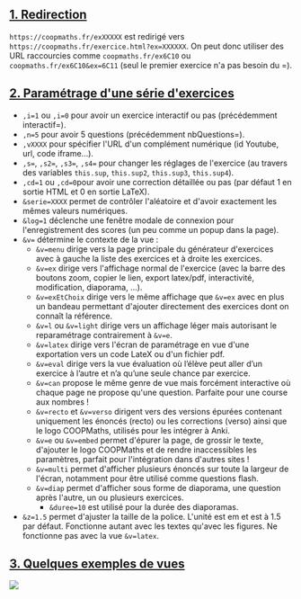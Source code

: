 ## <a id="Redirection" href="#Redirection"></a> [1. Redirection](#Redirection)

`https://coopmaths.fr/exXXXXX` est redirigé vers `https://coopmaths.fr/exercice.html?ex=XXXXXX`. On peut donc utiliser des URL raccourcies comme `coopmaths.fr/ex6C10` ou `coopmaths.fr/ex6C10&ex=6C11` (seul le premier exercice n'a pas besoin du =).

## <a id="Parametrage" href="#Parametrage"></a> [2. Paramétrage d'une série d'exercices](#Parametrage)

- `,i=1` ou `,i=0` pour avoir un exercice interactif ou pas (précédemment interactif=).
- `,n=5` pour avoir 5 questions (précédemment nbQuestions=).
- `,vXXXX` pour spécifier l'URL d'un complément numérique (id Youtube, url, code iframe...).
- `,s=`, `,s2=`, `,s3=`, `,s4=` pour changer les réglages de l'exercice (au travers des variables `this.sup`, `this.sup2`, `this.sup3`, `this.sup4`).
- `,cd=1` ou `,cd=0`pour avoir une correction détaillée ou pas (par défaut 1 en sortie HTML et 0 en sortie LaTeX).
- `&serie=XXXX` permet de contrôler l'aléatoire et d'avoir exactement les mêmes valeurs numériques.
- `&log=1` déclenche une fenêtre modale de connexion pour l'enregistrement des scores (un peu comme un popup dans la page).
- `&v=` détermine le contexte de la vue :
    - `&v=menu` dirige vers la page principale du générateur d'exercices avec à gauche la liste des exercices et à droite les exercices.
    - `&v=ex` dirige vers l'affichage normal de l'exercice (avec la barre des boutons zoom, copier le lien, export latex/pdf, interactivité, modification, diaporama, ...).
    - `&v=exEtChoix` dirige vers le même affichage que `&v=ex` avec en plus un bandeau permettant d'ajouter directement des exercices dont on connaît la référence.
    - `&v=l` ou `&v=light` dirige vers un affichage léger mais autorisant le reparamétrage contrairement à `&v=e`.
    - `&v=latex` dirige vers l'écran de paramétrage en vue d'une exportation vers un code LateX ou d'un fichier pdf.
    - `&v=eval` dirige vers la vue évaluation où l’élève peut aller d’un exercice à l’autre et n’a qu’une seule chance par exercice.
    - `&v=can` propose le même genre de vue mais forcément interactive où chaque page ne propose qu'une question. Parfaite pour une course aux nombres !
    - `&v=recto` et `&v=verso` dirigent vers des versions épurées contenant uniquement les énoncés (recto) ou les corrections (verso) ainsi que le logo COOPMaths, utilisés pour les intégrer à Anki.
    - `&v=e` ou `&v=embed` permet d'épurer la page, de grossir le texte, d'ajouter le logo COOPMaths et de rendre inaccessibles les paramètres, parfait pour l'intégration dans d'autres sites !
    - `&v=multi` permet d'afficher plusieurs énoncés sur toute la largeur de l'écran, notamment pour être utilisé comme questions flash.
    - `&v=diap` permet d'afficher sous forme de diaporama, une question après l'autre, un ou plusieurs exercices.
        - `&duree=10` est utilisé pour la durée des diaporamas.
- `&z=1.5` permet d'ajuster la taille de la police. L'unité est em et est à 1.5 par défaut. Fonctionne autant avec les textes qu'avec les figures. Ne fonctionne pas avec la vue `&v=latex`.

 ## <a id="Exemples" href="#Exemples"></a> [3. Quelques exemples de vues](#Exemples)

![](img/Url-1.jpg)